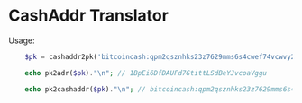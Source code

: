 # CashAddr Translator

Usage:

```php
	$pk = cashaddr2pk('bitcoincash:qpm2qsznhks23z7629mms6s4cwef74vcwvy22gdx6a');

	echo pk2adr($pk)."\n"; // 1BpEi6DfDAUFd7GtittLSdBeYJvcoaVggu

	echo pk2cashaddr($pk)."\n"; // bitcoincash:qpm2qsznhks23z7629mms6s4cwef74vcwvy22gdx6a
```

